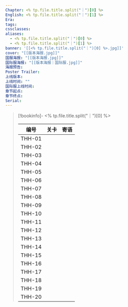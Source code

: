 ```yaml
---
Chapter: <% tp.file.title.split("｜")[0] %>
English: <% tp.file.title.split("｜")[1] %>
Era: 
tags: 
cssclasses: 
aliases:
  - <% tp.file.title.split("｜")[0] %>
  - <% tp.file.title.split("｜")[1] %>
banner: '[[<% tp.file.title.split("｜")[0] %>.jpg]]'
cover: "[[版本海报.jpg]]"
国服海报: "[[版本海报.jpg]]"
国际服海报: "[[版本海报｜国际服.jpg]]"
海报预告: 
Poster Trailer: 
上线版本: 
上线时间: ""
国际服上线时间: 
章节起点: 
章节终点: 
Serial:
---
```

> [!bookinfo]- <% tp.file.title.split("｜")[0] %>
> 
> 
> |  编号  | 关卡 | 寄语 |
> | :----: | :--: | :--: |
> | THH-01 |      |      |
> | THH-02 |      |      |
> | THH-03 |      |      |
> | THH-04 |      |      |
> | THH-05 |      |      |
> | THH-06 |      |      |
> | THH-07 |      |      |
> | THH-08 |      |      |
> | THH-09 |      |      |
> | THH-10 |      |      |
> | THH-11 |      |      |
> | THH-12 |      |      |
> | THH-13 |      |      |
> | THH-14 |      |      |
> | THH-15 |      |      |
> | THH-16 |      |      |
> | THH-17 |      |      |
> | THH-18 |      |      |
> | THH-19 |      |      |
> | THH-20 |      |      |


